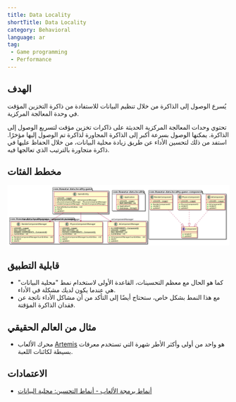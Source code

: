 ```yaml
---
title: Data Locality
shortTitle: Data Locality
category: Behavioral
language: ar
tag:
 - Game programming
 - Performance
---
```


## الهدف
يُسرع الوصول إلى الذاكرة من خلال تنظيم البيانات للاستفادة من ذاكرة التخزين المؤقت في وحدة المعالجة المركزية.

تحتوي وحدات المعالجة المركزية الحديثة على ذاكرات تخزين مؤقت لتسريع الوصول إلى الذاكرة. يمكنها الوصول بسرعة أكبر إلى الذاكرة المجاورة لذاكرة تم الوصول إليها مؤخرًا. استفد من ذلك لتحسين الأداء عن طريق زيادة محلية البيانات، من خلال الحفاظ عليها في ذاكرة متجاورة بالترتيب الذي تعالجها فيه.

## مخطط الفئات
![alt text](./etc/data-locality.urm.png "Data Locality pattern class diagram")

## قابلية التطبيق

* كما هو الحال مع معظم التحسينات، القاعدة الأولى لاستخدام نمط "محلية البيانات" هي عندما يكون لديك مشكلة في الأداء.
* مع هذا النمط بشكل خاص، ستحتاج أيضًا إلى التأكد من أن مشاكل الأداء ناتجة عن فقدان الذاكرة المؤقتة.

## مثال من العالم الحقيقي

* محرك الألعاب [Artemis](http://gamadu.com/artemis/) هو واحد من أولى وأكثر الأطر شهرة التي تستخدم معرفات بسيطة لكائنات اللعبة.

## الاعتمادات

* [أنماط برمجة الألعاب - أنماط التحسين: محلية البيانات](http://gameprogrammingpatterns.com/data-locality.html)

